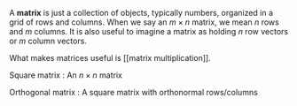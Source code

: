 A **matrix** is just a collection of objects, typically numbers, organized in a grid of rows and columns. When we say an $m \times n$ matrix, we mean $n$ rows and $m$ columns. It is also useful to imagine a matrix as holding $n$ row vectors or $m$ column vectors.

What makes matrices useful is [[matrix multiplication]].



Square matrix
: An $n \times n$ matrix

Orthogonal matrix
: A square matrix with orthonormal rows/columns
